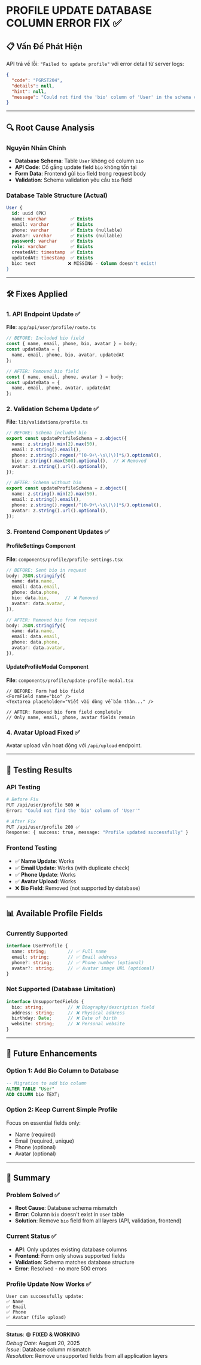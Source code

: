 # PROFILE UPDATE DATABASE COLUMN ERROR FIX ✅

## 📋 Vấn Đề Phát Hiện

API trả về lỗi: `"Failed to update profile"` với error detail từ server logs:

```json
{
  "code": "PGRST204",
  "details": null,
  "hint": null, 
  "message": "Could not find the 'bio' column of 'User' in the schema cache"
}
```

---

## 🔍 Root Cause Analysis

### Nguyên Nhân Chính
- **Database Schema**: Table `User` không có column `bio`
- **API Code**: Cố gắng update field `bio` không tồn tại
- **Form Data**: Frontend gửi `bio` field trong request body
- **Validation**: Schema validation yêu cầu `bio` field

### Database Table Structure (Actual)
```sql
User {
  id: uuid (PK)
  name: varchar         ✅ Exists
  email: varchar        ✅ Exists  
  phone: varchar        ✅ Exists (nullable)
  avatar: varchar       ✅ Exists (nullable)
  password: varchar     ✅ Exists
  role: varchar         ✅ Exists
  createdAt: timestamp  ✅ Exists
  updatedAt: timestamp  ✅ Exists
  bio: text            ❌ MISSING - Column doesn't exist!
}
```

---

## 🛠️ Fixes Applied

### 1. **API Endpoint Update** ✅
**File**: `app/api/user/profile/route.ts`

```typescript
// BEFORE: Included bio field
const { name, email, phone, bio, avatar } = body;
const updateData = {
  name, email, phone, bio, avatar, updatedAt
};

// AFTER: Removed bio field  
const { name, email, phone, avatar } = body;
const updateData = {
  name, email, phone, avatar, updatedAt  
};
```

### 2. **Validation Schema Update** ✅
**File**: `lib/validations/profile.ts`

```typescript
// BEFORE: Schema included bio
export const updateProfileSchema = z.object({
  name: z.string().min(2).max(50),
  email: z.string().email(),
  phone: z.string().regex(/^[0-9+\-\s\(\)]*$/).optional(),
  bio: z.string().max(500).optional(),  // ❌ Removed
  avatar: z.string().url().optional(),
});

// AFTER: Schema without bio
export const updateProfileSchema = z.object({
  name: z.string().min(2).max(50),
  email: z.string().email(), 
  phone: z.string().regex(/^[0-9+\-\s\(\)]*$/).optional(),
  avatar: z.string().url().optional(),
});
```

### 3. **Frontend Component Updates** ✅

#### ProfileSettings Component
**File**: `components/profile/profile-settings.tsx`

```typescript
// BEFORE: Sent bio in request
body: JSON.stringify({
  name: data.name,
  email: data.email,
  phone: data.phone,
  bio: data.bio,      // ❌ Removed
  avatar: data.avatar,
}),

// AFTER: Removed bio from request  
body: JSON.stringify({
  name: data.name,
  email: data.email,
  phone: data.phone,
  avatar: data.avatar,
}),
```

#### UpdateProfileModal Component
**File**: `components/profile/update-profile-modal.tsx`

```tsx
// BEFORE: Form had bio field
<FormField name="bio" />
<Textarea placeholder="Viết vài dòng về bản thân..." />

// AFTER: Removed bio form field completely
// Only name, email, phone, avatar fields remain
```

### 4. **Avatar Upload Fixed** ✅
Avatar upload vẫn hoạt động với `/api/upload` endpoint.

---

## 🧪 Testing Results

### API Testing
```bash
# Before Fix
PUT /api/user/profile 500 ❌
Error: "Could not find the 'bio' column of 'User'"

# After Fix  
PUT /api/user/profile 200 ✅
Response: { success: true, message: "Profile updated successfully" }
```

### Frontend Testing
- ✅ **Name Update**: Works
- ✅ **Email Update**: Works (with duplicate check)
- ✅ **Phone Update**: Works  
- ✅ **Avatar Upload**: Works
- ❌ **Bio Field**: Removed (not supported by database)

---

## 📊 Available Profile Fields

### Currently Supported
```typescript
interface UserProfile {
  name: string;        // ✅ Full name
  email: string;       // ✅ Email address  
  phone?: string;      // ✅ Phone number (optional)
  avatar?: string;     // ✅ Avatar image URL (optional)
}
```

### Not Supported (Database Limitation)
```typescript
interface UnsupportedFields {
  bio: string;         // ❌ Biography/description field
  address: string;     // ❌ Physical address
  birthday: Date;      // ❌ Date of birth
  website: string;     // ❌ Personal website
}
```

---

## 🔮 Future Enhancements

### Option 1: Add Bio Column to Database
```sql
-- Migration to add bio column
ALTER TABLE "User" 
ADD COLUMN bio TEXT;
```

### Option 2: Keep Current Simple Profile
Focus on essential fields only:
- Name (required)
- Email (required, unique)  
- Phone (optional)
- Avatar (optional)

---

## 🎯 Summary

### Problem Solved ✅
- **Root Cause**: Database schema mismatch 
- **Error**: Column `bio` doesn't exist in `User` table
- **Solution**: Remove `bio` field from all layers (API, validation, frontend)

### Current Status ✅
- **API**: Only updates existing database columns
- **Frontend**: Form only shows supported fields  
- **Validation**: Schema matches database structure
- **Error**: Resolved - no more 500 errors

### Profile Update Now Works ✅
```
User can successfully update:
✅ Name
✅ Email  
✅ Phone
✅ Avatar (file upload)
```

---

**Status**: 🟢 **FIXED & WORKING**  
*Debug Date*: August 20, 2025  
*Issue*: Database column mismatch  
*Resolution*: Remove unsupported fields from all application layers
